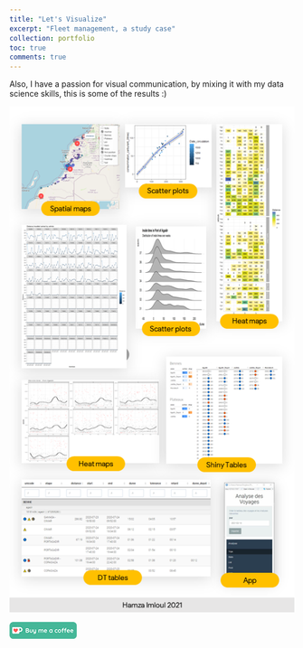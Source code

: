```yaml
---
title: "Let's Visualize"
excerpt: "Fleet management, a study case"
collection: portfolio
toc: true
comments: true
---
```


Also, I have a passion for visual communication, by mixing it with my data science skills, this is some of the results :)  

![image](/images/lets_visualize.png)  
  
[<img src="/images/kofi.png" alt="Buy me a coffee" height="30">](https://ko-fi.com/hamzaim)
